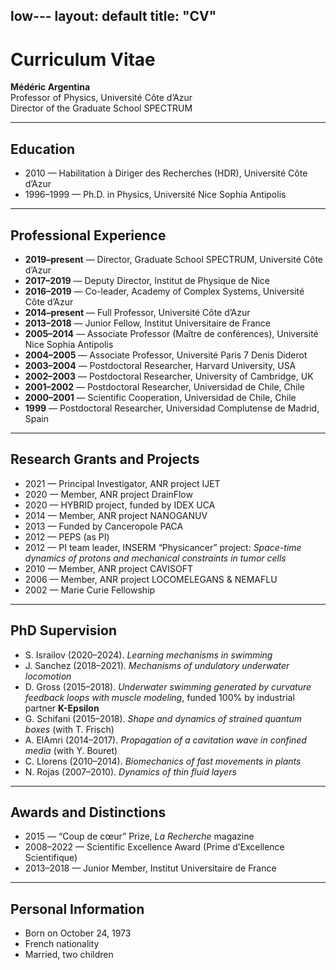 low---
layout: default
title: "CV"
---

# Curriculum Vitae

**Médéric Argentina**  
Professor of Physics, Université Côte d’Azur  
Director of the Graduate School SPECTRUM  

---

## Education
- 2010 — Habilitation à Diriger des Recherches (HDR), Université Côte d’Azur  
- 1996–1999 — Ph.D. in Physics, Université Nice Sophia Antipolis  

---

## Professional Experience
- **2019–present** — Director, Graduate School SPECTRUM, Université Côte d’Azur  
- **2017–2019** — Deputy Director, Institut de Physique de Nice  
- **2016–2019** — Co-leader, Academy of Complex Systems, Université Côte d’Azur  
- **2014–present** — Full Professor, Université Côte d’Azur  
- **2013–2018** — Junior Fellow, Institut Universitaire de France  
- **2005–2014** — Associate Professor (Maître de conférences), Université Nice Sophia Antipolis  
- **2004–2005** — Associate Professor, Université Paris 7 Denis Diderot  
- **2003–2004** — Postdoctoral Researcher, Harvard University, USA  
- **2002–2003** — Postdoctoral Researcher, University of Cambridge, UK  
- **2001–2002** — Postdoctoral Researcher, Universidad de Chile, Chile  
- **2000–2001** — Scientific Cooperation, Universidad de Chile, Chile  
- **1999** — Postdoctoral Researcher, Universidad Complutense de Madrid, Spain  

---

## Research Grants and Projects
- 2021 — Principal Investigator, ANR project IJET  
- 2020 — Member, ANR project DrainFlow  
- 2020 — HYBRID project, funded by IDEX UCA  
- 2014 — Member, ANR project NANOGANUV  
- 2013 — Funded by Canceropole PACA  
- 2012 — PEPS (as PI)  
- 2012 — PI team leader, INSERM “Physicancer” project: *Space-time dynamics of protons and mechanical constraints in tumor cells*  
- 2010 — Member, ANR project CAVISOFT  
- 2006 — Member, ANR project LOCOMELEGANS & NEMAFLU  
- 2002 — Marie Curie Fellowship  

---

## PhD Supervision
- S. Israilov (2020–2024). *Learning mechanisms in swimming*  
- J. Sanchez (2018–2021). *Mechanisms of undulatory underwater locomotion*  
- D. Gross (2015–2018). *Underwater swimming generated by curvature feedback loops with muscle modeling*, funded 100% by industrial partner **K-Epsilon**  
- G. Schifani (2015–2018). *Shape and dynamics of strained quantum boxes* (with T. Frisch)  
- A. ElAmri (2014–2017). *Propagation of a cavitation wave in confined media* (with Y. Bouret)  
- C. Llorens (2010–2014). *Biomechanics of fast movements in plants*  
- N. Rojas (2007–2010). *Dynamics of thin fluid layers*  

---

## Awards and Distinctions
- 2015 — “Coup de cœur” Prize, *La Recherche* magazine  
- 2008–2022 — Scientific Excellence Award (Prime d’Excellence Scientifique)  
- 2013–2018 — Junior Member, Institut Universitaire de France  

---

## Personal Information
- Born on October 24, 1973  
- French nationality  
- Married, two children  
